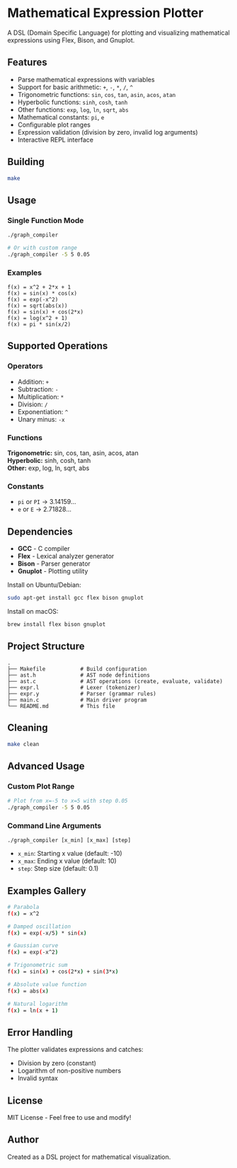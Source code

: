 # Mathematical Expression Plotter

A DSL (Domain Specific Language) for plotting and visualizing mathematical expressions using Flex, Bison, and Gnuplot.

## Features

- Parse mathematical expressions with variables
- Support for basic arithmetic: `+`, `-`, `*`, `/`, `^`
- Trigonometric functions: `sin`, `cos`, `tan`, `asin`, `acos`, `atan`
- Hyperbolic functions: `sinh`, `cosh`, `tanh`
- Other functions: `exp`, `log`, `ln`, `sqrt`, `abs`
- Mathematical constants: `pi`, `e`
- Configurable plot ranges
- Expression validation (division by zero, invalid log arguments)
- Interactive REPL interface

## Building
```bash
make
```

## Usage

### Single Function Mode
```bash
./graph_compiler

# Or with custom range
./graph_compiler -5 5 0.05
```

### Examples
```
f(x) = x^2 + 2*x + 1
f(x) = sin(x) * cos(x)
f(x) = exp(-x^2)
f(x) = sqrt(abs(x))
f(x) = sin(x) + cos(2*x)
f(x) = log(x^2 + 1)
f(x) = pi * sin(x/2)
```

## Supported Operations

### Operators
- Addition: `+`
- Subtraction: `-`
- Multiplication: `*`
- Division: `/`
- Exponentiation: `^`
- Unary minus: `-x`

### Functions
**Trigonometric:** sin, cos, tan, asin, acos, atan  
**Hyperbolic:** sinh, cosh, tanh  
**Other:** exp, log, ln, sqrt, abs

### Constants
- `pi` or `PI` → 3.14159...
- `e` or `E` → 2.71828...

## Dependencies

- **GCC** - C compiler
- **Flex** - Lexical analyzer generator
- **Bison** - Parser generator
- **Gnuplot** - Plotting utility

Install on Ubuntu/Debian:
```bash
sudo apt-get install gcc flex bison gnuplot
```

Install on macOS:
```bash
brew install flex bison gnuplot
```

## Project Structure
```
.
├── Makefile           # Build configuration
├── ast.h              # AST node definitions
├── ast.c              # AST operations (create, evaluate, validate)
├── expr.l             # Lexer (tokenizer)
├── expr.y             # Parser (grammar rules)
├── main.c             # Main driver program
└── README.md          # This file
```

## Cleaning
```bash
make clean
```

## Advanced Usage

### Custom Plot Range
```bash
# Plot from x=-5 to x=5 with step 0.05
./graph_compiler -5 5 0.05
```

### Command Line Arguments
```
./graph_compiler [x_min] [x_max] [step]
```
- `x_min`: Starting x value (default: -10)
- `x_max`: Ending x value (default: 10)
- `step`: Step size (default: 0.1)

## Examples Gallery
```bash
# Parabola
f(x) = x^2

# Damped oscillation
f(x) = exp(-x/5) * sin(x)

# Gaussian curve
f(x) = exp(-x^2)

# Trigonometric sum
f(x) = sin(x) + cos(2*x) + sin(3*x)

# Absolute value function
f(x) = abs(x)

# Natural logarithm
f(x) = ln(x + 1)
```

## Error Handling

The plotter validates expressions and catches:
- Division by zero (constant)
- Logarithm of non-positive numbers
- Invalid syntax

## License

MIT License - Feel free to use and modify!

## Author

Created as a DSL project for mathematical visualization.